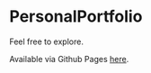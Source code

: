 # PersonalPortfolio

Feel free to explore.

Available via Github Pages [here](https://github.com/fuminOOooo).
